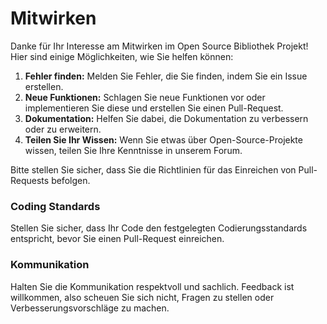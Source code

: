 # Mitwirken

Danke für Ihr Interesse am Mitwirken im Open Source Bibliothek Projekt! Hier sind einige Möglichkeiten, wie Sie helfen können:

1. **Fehler finden:** Melden Sie Fehler, die Sie finden, indem Sie ein Issue erstellen.
2. **Neue Funktionen:** Schlagen Sie neue Funktionen vor oder implementieren Sie diese und erstellen Sie einen Pull-Request.
3. **Dokumentation:** Helfen Sie dabei, die Dokumentation zu verbessern oder zu erweitern.
4. **Teilen Sie Ihr Wissen:** Wenn Sie etwas über Open-Source-Projekte wissen, teilen Sie Ihre Kenntnisse in unserem Forum.

Bitte stellen Sie sicher, dass Sie die Richtlinien für das Einreichen von Pull-Requests befolgen.

### Coding Standards

Stellen Sie sicher, dass Ihr Code den festgelegten Codierungsstandards entspricht, bevor Sie einen Pull-Request einreichen.

### Kommunikation

Halten Sie die Kommunikation respektvoll und sachlich. Feedback ist willkommen, also scheuen Sie sich nicht, Fragen zu stellen oder Verbesserungsvorschläge zu machen.